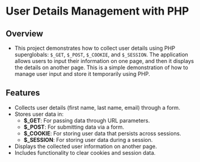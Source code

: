 # User Details Management with PHP

## Overview
  - This project demonstrates how to collect user details using PHP superglobals: `$_GET`, `$_POST`, `$_COOKIE`, and `$_SESSION`. The application allows users to input their information on one page, and then it displays the details on another page. This is a simple demonstration of how to manage user input and store it temporarily using PHP.

## Features
- Collects user details (first name, last name, email) through a form.
- Stores user data in:
  - **$_GET**: For passing data through URL parameters.
  - **$_POST**: For submitting data via a form.
  - **$_COOKIE**: For storing user data that persists across sessions.
  - **$_SESSION**: For storing user data during a session.
- Displays the collected user information on another page.
- Includes functionality to clear cookies and session data.